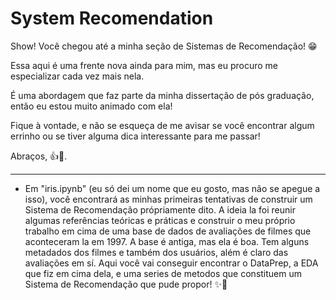 # System Recomendation

Show! Você chegou até a minha seção de Sistemas de Recomendação! 😁

Essa aqui é uma frente nova ainda para mim, mas eu procuro me especializar cada vez mais nela.

É uma abordagem que faz parte da minha dissertação de pós graduação, então eu estou muito animado com ela!

Fique à vontade, e não se esqueça de me avisar se você encontrar algum errinho ou se tiver alguma dica interessante para me passar!

Abraços, 👍🐄.


------------------------------------------------------------------------------------------------------------------------------------------------

* Em "iris.ipynb" (eu só dei um nome que eu gosto, mas não se apegue a isso), você encontrará as minhas primeiras tentativas de construir um Sistema de Recomendação própriamente dito. A ideia la foi reunir algumas referências teóricas e práticas e construir o meu próprio trabalho em cima de uma base de dados de avaliações de filmes que aconteceram la em 1997. A base é antiga, mas ela é boa. Tem alguns metadados dos filmes e também dos usuários, além é claro das avaliações em sí. Aqui você vai conseguir encontrar o DataPrep, a EDA que fiz em cima dela, e uma series de metodos que constituem um Sistema de Recomendação que pude propor! ✨🎥
